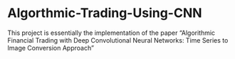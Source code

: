 # Algorthmic-Trading-Using-CNN
This project is essentially the implementation of the paper “Algorithmic Financial Trading with Deep Convolutional Neural Networks: Time Series to Image Conversion Approach” 
